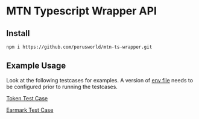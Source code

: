 # MTN Typescript Wrapper API #

## Install
```bash
npm i https://github.com/perusworld/mtn-ts-wrapper.git
```

## Example Usage
Look at the following testcases for examples. A version of [env file](.env.example) needs to be configured prior to running the testcases.

[Token Test Case](./test/token.test.ts)

[Earmark Test Case](./test/earmark.test.ts)
